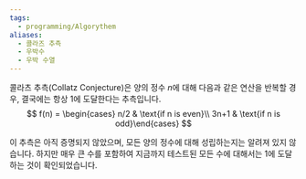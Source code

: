 ```yaml
---
tags:
  - programming/Algorythem
aliases:
  - 콜라즈 추측
  - 우박수
  - 우박 수열
---
```

콜라츠 추측(Collatz Conjecture)은 양의 정수 $n$에 대해 다음과 같은 연산을 반복할 경우, 결국에는 항상 1에 도달한다는 추측입니다.
$$
f(n) = \begin{cases} n/2 & \text{if n is even}\\ 3n+1 & \text{if n is odd}\end{cases}
$$

이 추측은 아직 증명되지 않았으며, 모든 양의 정수에 대해 성립하는지는 알려져 있지 않습니다.  하지만 매우 큰 수를 포함하여 지금까지 테스트된 모든 수에 대해서는 1에 도달하는 것이 확인되었습니다.